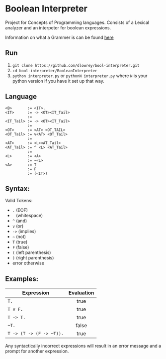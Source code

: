 # Boolean Interpreter
Project for Concepts of Programming languages.
Consists of a Lexical analyzer and an interpeter for boolean expressions.

Information on what a Grammer is can be found [here](https://en.wikibooks.org/wiki/Introduction_to_Programming_Languages/Grammars)

## Run
1. `git clone https://github.com/dlowrey/bool-interpreter.git`
2. `cd bool-interpreter/BooleanInterpreter`
3. `python interpreter.py` or `pythonN interpreter.py` where `N` is your python version if you have it set up that way.

## Language
```
<B>       := <IT>.
<IT>      := -> <OT><IT_Tail>
          :=
<IT_Tail> := -> <OT><IT_Tail>
          :=
<OT>      := <AT> <OT_TAIL>
<OT_Tail> := v<AT> <OT_Tail>
          :=
<AT>      := <L><AT_Tail>
<AT_Tail> := ^ <L> <AT_Tail>
          :=
<L>       := <A>
          := ~<L>
<A>       := T
          := F
          := (<IT>)
```
  
## Syntax:
Valid Tokens:
- `.` (EOF)
- ` ` (whitespace)
- `^` (and)
- `v` (or)
- `->` (implies)
- `~` (not)
- `T` (true)
- `F` (false)
- `(` (left parenthesis)
- `)` (right parenthesis)
- error otherwise

## Examples:
| Expression    | Evaluation    |
| ------------- |:-------------:|
| `T.`    | true |
| `T v F.`      | true      |
| `T -> T.` | true      |
| `~T.` | false |
| `T -> (T -> (F -> ~T)).` | true |

Any syntactically incorrect expressions will result in an error message and a prompt for another expression.
